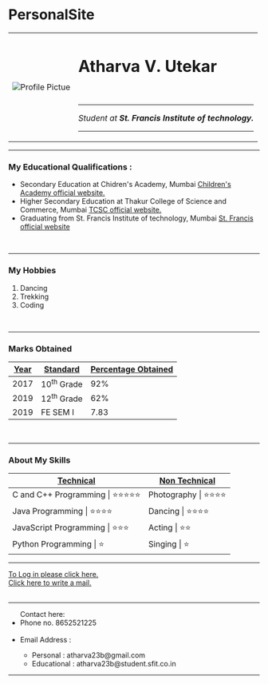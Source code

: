 # PersonalSite
<!DOCTYPE html>
<html lang="en" dir="ltr">

<head>
  <meta charset="utf-8">
  <title>Atharva's Personal Site</title>
</head>

<body>
  <table cellspacing="25">
    <td><img src="C:\Web Development\Section 1\profilepic.png" alt="Profile Pictue" /></td>
    <td>
    <h1>Atharva V. Utekar</h1>
    <br>
    <hr size=4>
    <p><em>Student at <strong>St. Francis Institute of technology.</strong></em></p>
    <hr size=4>
    </td>
  </table>
  <hr size=3>
  <h3>My Educational Qualifications :</h3>
  <ul style="circle;">
    <li>Secondary Education at Chidren's Academy, Mumbai <a href="https://childrens-academy.in/">Children's Academy official website.</a></a></li>
    <li>Higher Secondary Education at Thakur College of Science and Commerce, Mumbai <a href="http://tcsc.org.in/">TCSC official website.</a></a> </li>
    <li>Graduating from St. Francis Institute of technology, Mumbai <a href="https://www.sfit.ac.in/">St. Francis official website</a></a></li>
  </ul>
  <br>
  <hr size=3>
  <h3>My Hobbies</h3></h>
  <ol>
    <li>Dancing</li>
    <li>Trekking</li>
    <li>Coding</li>
  </ol>
  <br>
  <hr size=3>
  <h3>Marks Obtained</h3>
  <table cellspacing=15>
    <thead>
      <tr>
        <th><u>Year</u></th>
        <th><u>Standard</u></th>
        <th><u>Percentage Obtained</u></th>
      </tr>
    </thead>
  <tbody>
    <tr>
      <td>2017</td>
      <td>10<sup>th</sup> Grade </td>
      <td>92%</td>
    </tr>
    <tr>
      <td>2019</td>
      <td>12<sup>th</sup> Grade </td>
      <td>62%</td>
    </tr>
    <tr>
      <td>2019</td>
      <td>FE SEM I </td>
      <td>7.83</td>
    </tr>
  </tbody>
  </table>
  <br>
  <hr size=3>
  <h3>About My Skills</h3>
  <table cellspacing="25">
    <thead>
      <th><u>Technical</u></th>
      <th><u>Non Technical</u></th>
    </thead>
    <tbody>
      <tr>
        <td>C and C++ Programming  | ⭐⭐⭐⭐⭐</td>
        <td>Photography | ⭐⭐⭐⭐</td>
      </tr>
      <tr>
        <td>Java Programming | ⭐⭐⭐⭐</td>
        <td>Dancing | ⭐⭐⭐⭐</td>
      </tr>
      <tr>
        <td>JavaScript Programming | ⭐⭐⭐</td>
        <td>Acting | ⭐⭐</td>
      </tr>
      <tr>
        <td>Python Programming | ⭐</td>
        <td>Singing | ⭐</td>
      </tr>
     </tbody>
  </table>

  <hr size="4">
  <a href="contact.html">To Log in please click here.</a></a><br>
  <a href="Contactme.html">Click here to write a mail.</a></a>
  <br>
  <br>
  <hr size=4>
    <ul>
      Contact here:
      <li>Phone no. 8652521225</li><br>
      <li>Email Address :</li>
      <ul type="circle">
        <li>Personal : atharva23b@gmail.com</li>
        <li>Educational : atharva23b@student.sfit.co.in</li>
      </ul>
    </ul>
    <hr size=4>

</body>

</html>
